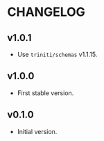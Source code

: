 # CHANGELOG


## v1.0.1
* Use `triniti/schemas` v1.1.15.


## v1.0.0
* First stable version.


## v0.1.0
* Initial version.
